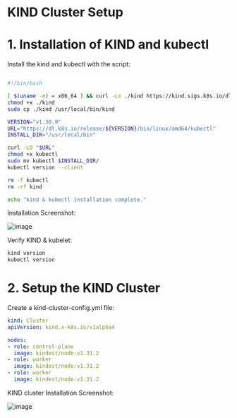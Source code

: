 # KIND Cluster Setup

# 1. Installation of KIND and kubectl

Install the kind and kubectl with the script:

```bash

#!/bin/bash

[ $(uname -m) = x86_64 ] && curl -Lo ./kind https://kind.sigs.k8s.io/dl/v0.20.0/kind-linux-amd64
chmod +x ./kind
sudo cp ./kind /usr/local/bin/kind

VERSION="v1.30.0"
URL="https://dl.k8s.io/release/${VERSION}/bin/linux/amd64/kubectl"
INSTALL_DIR="/usr/local/bin"

curl -LO "$URL"
chmod +x kubectl
sudo mv kubectl $INSTALL_DIR/
kubectl version --client

rm -f kubectl
rm -rf kind

echo "kind & kubectl installation complete."
```
 Installation Screenshot:
 
![image](https://github.com/user-attachments/assets/5a625ce7-4e92-4283-ac36-56d2ced86929)

Verify KIND & kubelet:

```bash
kind version
kubectl version
```

# 2. Setup the KIND Cluster

Create a kind-cluster-config.yml file:

```yaml
kind: Cluster
apiVersion: kind.x-k8s.io/v1alpha4

nodes:
- role: control-plane
  image: kindest/node:v1.31.2
- role: worker
  image: kindest/node:v1.31.2
- role: worker
  image: kindest/node:v1.31.2
```
KIND cluster Installation Screenshot:

![image](https://github.com/user-attachments/assets/5c55eb4d-a367-4e97-b64b-642d95824666)







